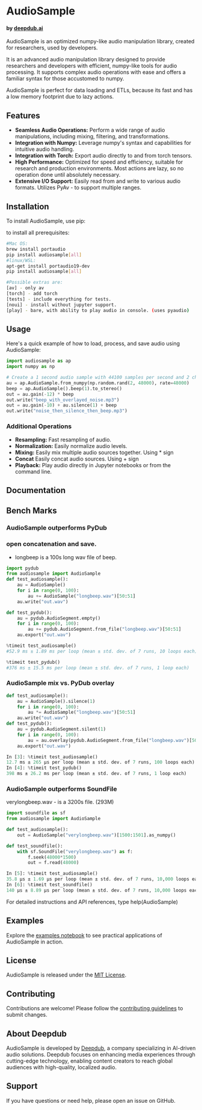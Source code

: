 # AudioSample 
#### by [deepdub.ai](https://deepdub.ai/)
AudioSample is an optimized numpy-like audio manipulation library, created for researchers, used by developers.

It is an advanced audio manipulation library designed to provide researchers and developers with efficient, numpy-like tools for audio processing. It supports complex audio operations with ease and offers a familiar syntax for those accustomed to numpy.

AudioSample is perfect for data loading and ETLs, because its fast and has a low memory footprint due to lazy actions.

## Features

- **Seamless Audio Operations:** Perform a wide range of audio manipulations, including mixing, filtering, and transformations.
- **Integration with Numpy:** Leverage numpy's syntax and capabilities for intuitive audio handling.
- **Integration with Torch:** Export audio directly to and from torch tensors.
- **High Performance:** Optimized for speed and efficiency, suitable for research and production environments. Most actions are lazy, so no operation done until absolutely necessary.
- **Extensive I/O Support:** Easily read from and write to various audio formats. Utilizes PyAv - to support multiple ranges.

## Installation

To install AudioSample, use pip:

to install all prerequisites:
```bash
#Mac OS:
brew install portaudio
pip install audiosample[all] 
#linux/WSL:
apt-get install portaudio19-dev
pip install audiosample[all] 

#Possible extras are:
[av] - only av
[torch] - add torch
[tests] - include everything for tests.
[noui] - install without jupyter support.
[play] - bare, with ability to play audio in console. (uses pyaudio)
```



## Usage

Here's a quick example of how to load, process, and save audio using AudioSample:

```python
import audiosample as ap
import numpy as np

# Create a 1 second audio sample with 44100 samples per second and 2 channels
au = ap.AudioSample.from_numpy(np.random.rand(2, 48000), rate=48000)
beep = ap.AudioSample().beep(1).to_stereo()
out = au.gain(-12) * beep
out.write("beep_with_overlayed_noise.mp3")
out = au.gain(-10) + au.silence(1) + beep
out.write("noise_then_silence_then_beep.mp3")

```

### Additional Operations
- **Resampling:** Fast resampling of audio.
- **Normalization:** Easily normalize audio levels.
- **Mixing:** Easily mix multiple audio sources together. Using * sign
- **Concat** Easily concat audio sources. Using + sign
- **Playback:** Play audio directly in Jupyter notebooks or from the command line.
## Documentation

## Bench Marks

### AudioSample outperforms PyDub

### open concatenation and save.
- longbeep is a 100s long wav file of beep.

```python
import pydub
from audiosample import AudioSample
def test_audiosample():
    au = AudioSample()
    for i in range(0, 100):
        au += AudioSample("longbeep.wav")[50:51]
    au.write("out.wav")

def test_pydub():
    au = pydub.AudioSegment.empty()
    for i in range(0, 100):
        au += pydub.AudioSegment.from_file("longbeep.wav")[50:51]
    au.export("out.wav")

%timeit test_audiosample()
#52.9 ms ± 1.89 ms per loop (mean ± std. dev. of 7 runs, 10 loops each)

%timeit test_pydub()
#376 ms ± 15.5 ms per loop (mean ± std. dev. of 7 runs, 1 loop each)
```

### AudioSample mix vs. PyDub overlay
```python
def test_audiosample():
    au = AudioSample().silence(1)
    for i in range(0, 100):
        au *= AudioSample("longbeep.wav")[50:51]
    au.write("out.wav")
def test_pydub():
    au = pydub.AudioSegment.silent(1)
    for i in range(0, 100):
        au = au.overlay(pydub.AudioSegment.from_file("longbeep.wav")[50:51], 0)
    au.export("out.wav")

In [3]: %timeit test_audiosample()
12.7 ms ± 265 μs per loop (mean ± std. dev. of 7 runs, 100 loops each)
In [4]: %timeit test_pydub()
398 ms ± 26.2 ms per loop (mean ± std. dev. of 7 runs, 1 loop each)
```

### AudioSample outperforms SoundFile

verylongbeep.wav - is a 3200s file. (293M)
```python
import soundfile as sf
from audiosample import AudioSample

def test_audiosample():
    out = AudioSample("verylongbeep.wav")[1500:1501].as_numpy()

def test_soundfile():
    with sf.SoundFile("verylongbeep.wav") as f:
        f.seek(48000*1500)
        out = f.read(48000)

In [5]: %timeit test_audiosample()
35.8 μs ± 1.69 μs per loop (mean ± std. dev. of 7 runs, 10,000 loops each)
In [6]: %timeit test_soundfile()
140 μs ± 8.89 μs per loop (mean ± std. dev. of 7 runs, 10,000 loops each)
```


For detailed instructions and API references, type help(AudioSample)

## Examples

Explore the [examples notebook](examples.ipynb) to see practical applications of AudioSample in action.

## License

AudioSample is released under the [MIT License](LICENSE).

## Contributing

Contributions are welcome! Please follow the [contributing guidelines](CONTRIBUTING.md) to submit changes.

## About Deepdub

AudioSample is developed by [Deepdub](https://deepdub.ai/), a company specializing in AI-driven audio solutions. Deepdub focuses on enhancing media experiences through cutting-edge technology, enabling content creators to reach global audiences with high-quality, localized audio.

## Support

If you have questions or need help, please open an issue on GitHub.
